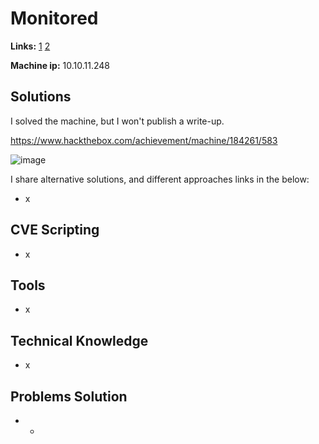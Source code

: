 # Monitored

**Links:** [1](https://www.hackthebox.com/machines/Monitored)  [2](https://app.hackthebox.com/machines/Monitored)

**Machine ip:** 10.10.11.248


## Solutions
I solved the machine, but I won't publish a write-up. 

https://www.hackthebox.com/achievement/machine/184261/583

![image](https://github.com/h4md153v63n/CTFs/assets/5091265/9305dbb8-2a3b-4fd0-a5d2-7a9163b17b34)

I share alternative solutions, and different approaches links in the below:
+ x


## CVE Scripting
+ x


## Tools
+ x


## Technical Knowledge
+ x


## Problems Solution
+ -
